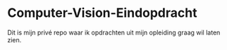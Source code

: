 # Computer-Vision-Eindopdracht
Dit is mijn privé repo waar ik opdrachten uit mijn opleiding graag wil laten zien.
